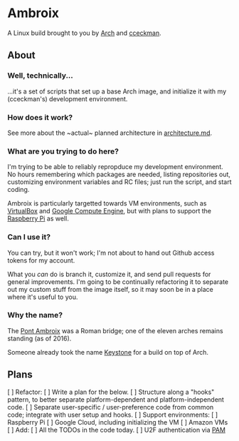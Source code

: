 # Ambroix
A Linux build brought to you by [Arch](http://archlinux.org) and [cceckman](http://cceckman.com).

## About

### Well, technically...
...it's a set of scripts that set up a base Arch image, and initialize it with
my (cceckman's) development environment.

### How does it work?
See more about the ~actual~ planned architecture in
[architecture.md](architecture.md).

### What are you trying to do here?
I'm trying to be able to reliably repropduce my development environment.
No hours remembering which packages are needed, listing repositories out,
customizing environment variables and RC files; just run the script, and start
coding.

Ambroix is particularly targetted towards VM environments, such as
[VirtualBox](https://virtualbox.org) and 
[Google Compute Engine](https://cloud.google.com), but with plans to support
the [Raspberry Pi](https://raspberrypi.org) as well.

### Can I use it?
You can try, but it won't work; I'm not about to hand out Github access tokens
for my account.

What you *can* do is branch it, customize it, and send pull requests for general
improvements. I'm going to be continually refactoring it to separate out
my custom stuff from the image itself, so it may soon be in a place where it's
useful to you.

### Why the name?
The [Pont Ambroix](https://en.wikipedia.org/wiki/Pont_Ambroix) was a Roman bridge;
one of the eleven arches remains standing (as of 2016).

Someone already took the name [Keystone](https://github.com/concordusapps/keystone)
for a build on top of Arch.


## Plans

[ ] Refactor:
  [ ] Write a plan for the below.
  [ ] Structure along a "hooks" pattern, to better separate platform-dependent and
      platform-independent code.
  [ ] Separate user-specific / user-preference code from common code; integrate
      with user setup and hooks. 
[ ] Support environments:
  [ ] Raspberry Pi
  [ ] Google Cloud, including initializing the VM
  [ ] Amazon VMs
[ ] Add:
  [ ] All the TODOs in the code today.
  [ ] U2F authentication via [PAM](https://developers.yubico.com/pam-u2f/)
